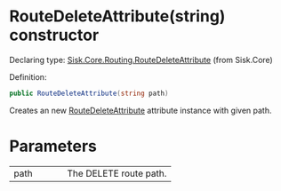 <!--

Copyrights 2023 Sisk Framework - CypherPotato
Published under MIT license

!!! DO NOT EDIT THIS FILE !!!
This file was generated by a tool in the Sisk package. To edit the information in this documentation,
edit the XML documentation present in the Sisk source code.

-->


# RouteDeleteAttribute(string) constructor

Declaring type: [Sisk.Core.Routing.RouteDeleteAttribute](/read?q=/contents/spec/Sisk.Core.Routing.RouteDeleteAttribute.md) (from Sisk.Core)


Definition:

```cs
public RouteDeleteAttribute(string path)
```

Creates an new <a href="/read?q=/contents/spec/Sisk.Core.Routing.RouteDeleteAttribute.md">RouteDeleteAttribute</a> attribute instance with given path.


# Parameters

<table>
    <tbody>
<tr>
    <td width="33%">path</td>
    <td>The DELETE route path.</td>
</tr>
    </tbody>
</table>
